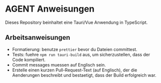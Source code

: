 # AGENT Anweisungen

Dieses Repository beinhaltet eine Tauri/Vue Anwendung in TypeScript.

## Arbeitsanweisungen

- Formatierung: benutze `prettier` bevor du Dateien committest.
- Tests: fuehre `npm run tauri-build` aus, um sicherzustellen, dass der Code kompiliert.
- Commit messages muessen auf Englisch sein.
- Erstelle einen kurzen Pull-Request-Text (auf Englisch), der die Aenderungen beschreibt und bestaetigt, dass der Build erfolgreich war.
